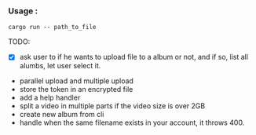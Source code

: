 ### Usage :

```
cargo run -- path_to_file
```

TODO:

- [x] ask user to if he wants to upload file to a album or not, and if so, list all alumbs, let user select it.
- parallel upload and multiple upload
- store the token in an encrypted file
- add a help handler
- split a video in multiple parts if the video size is over 2GB
- create new album from cli
- handle when the same filename exists in your account, it throws 400.
